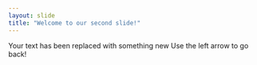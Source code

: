 ```yaml
---
layout: slide
title: "Welcome to our second slide!"
---
```

Your text has been replaced with something new
Use the left arrow to go back!